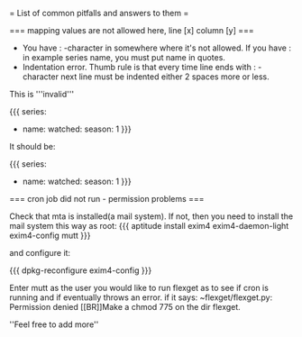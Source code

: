 = List of common pitfalls and answers to them =

=== mapping values are not allowed here, line [x] column [y] ===

 * You have : -character in somewhere where it's not allowed. If you have : in example series name, you must put name in quotes.
 * Indentation error. Thumb rule is that every time line ends with : -character next line must be indented either 2 spaces more or less. 

This is '''invalid'''

{{{
series:
  - name:
      watched:
      season: 1
}}}

It should be:

{{{
series:
  - name:
      watched:
        season: 1
}}}


=== cron job did not run - permission problems ===

Check that mta is installed(a mail system). If not, then you need to install the mail system this way as root:
{{{
aptitude install exim4 exim4-daemon-light exim4-config mutt
}}}

and configure it:

{{{
dpkg-reconfigure exim4-config
}}}

Enter mutt as the user you would like to run flexget as to see if cron is running and if eventually throws an error.
if it says: ~flexget/flexget.py: Permission denied
[[BR]]Make a chmod 775 on the dir flexget. 

''Feel free to add more''

